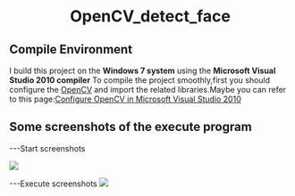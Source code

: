 # <center>OpenCV_detect_face</center>

## Compile Environment
I build this project on the **Windows 7 system** using the **Microsoft Visual Studio 2010 compiler**
To compile the project smoothly,first you should configure the [OpenCV](http://opencv.org) and import the related libraries.Maybe you can refer to this page:[Configure OpenCV in Microsoft Visual Studio 2010](http://blog.sina.com.cn/s/blog_a2a6dd380102v6t0.html)

## Some screenshots of the execute program
---Start screenshots

![](http://i.imgur.com/NVh8g0I.png)

---Execute screenshots
![](http://i.imgur.com/Jdozppe.jpg)



  
